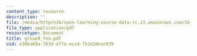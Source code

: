 ```yaml
---
content_type: resource
description: ''
file: /media/https%3A/open-learning-course-data-rc.s3.amazonaws.com/16-810-engineering-design-and-rapid-prototyping-january-iap-2005/e38ba69a763def7aecc4f51e2deac039_group9_fea.pdf
file_type: application/pdf
resourcetype: Document
title: group9_fea.pdf
uid: e38ba69a-763d-ef7a-ecc4-f51e2deac039
---
```

